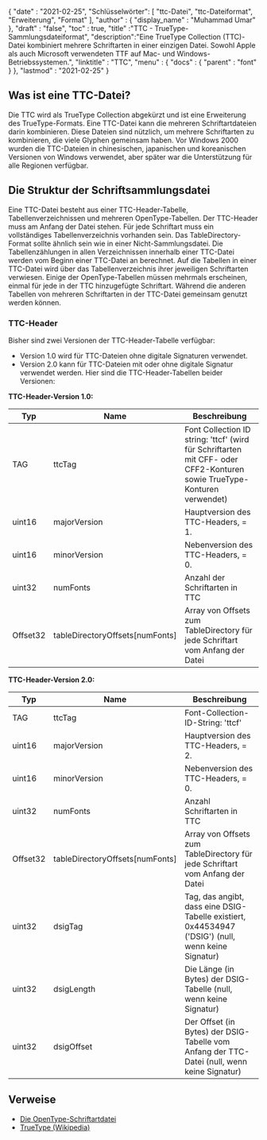 {
  "date" : "2021-02-25",
"Schlüsselwörter": [ "ttc-Datei", "ttc-Dateiformat", "Erweiterung", "Format" ],
  "author" : {
    "display_name" : "Muhammad Umar"
},
  "draft" : "false",
  "toc" : true,
  "title" :"TTC - TrueType-Sammlungsdateiformat",
  "description":"Eine TrueType Collection (TTC)-Datei kombiniert mehrere Schriftarten in einer einzigen Datei. Sowohl Apple als auch Microsoft verwendeten TTF auf Mac- und Windows-Betriebssystemen.",
  "linktitle" : "TTC",
  "menu" : {
    "docs" : {
      "parent" : "font"
}
},
  "lastmod" : "2021-02-25"
}

## Was ist eine TTC-Datei?
Die TTC wird als TrueType Collection abgekürzt und ist eine Erweiterung des TrueType-Formats. Eine TTC-Datei kann die mehreren Schriftartdateien darin kombinieren. Diese Dateien sind nützlich, um mehrere Schriftarten zu kombinieren, die viele Glyphen gemeinsam haben. Vor Windows 2000 wurden die TTC-Dateien in chinesischen, japanischen und koreanischen Versionen von Windows verwendet, aber später war die Unterstützung für alle Regionen verfügbar.


## Die Struktur der Schriftsammlungsdatei
Eine TTC-Datei besteht aus einer TTC-Header-Tabelle, Tabellenverzeichnissen und mehreren OpenType-Tabellen. Der TTC-Header muss am Anfang der Datei stehen. Für jede Schriftart muss ein vollständiges Tabellenverzeichnis vorhanden sein. Das TableDirectory-Format sollte ähnlich sein wie in einer Nicht-Sammlungsdatei. Die Tabellenzählungen in allen Verzeichnissen innerhalb einer TTC-Datei werden vom Beginn einer TTC-Datei an berechnet.
Auf die Tabellen in einer TTC-Datei wird über das Tabellenverzeichnis ihrer jeweiligen Schriftarten verwiesen. Einige der OpenType-Tabellen müssen mehrmals erscheinen, einmal für jede in der TTC hinzugefügte Schriftart. Während die anderen Tabellen von mehreren Schriftarten in der TTC-Datei gemeinsam genutzt werden können.

### TTC-Header
Bisher sind zwei Versionen der TTC-Header-Tabelle verfügbar:
- Version 1.0 wird für TTC-Dateien ohne digitale Signaturen verwendet.
- Version 2.0 kann für TTC-Dateien mit oder ohne digitale Signatur verwendet werden.
Hier sind die TTC-Header-Tabellen beider Versionen:

**TTC-Header-Version 1.0:**

|Typ|Name|Beschreibung|
---|---|---|
|TAG|ttcTag|Font Collection ID string: 'ttcf' (wird für Schriftarten mit CFF- oder CFF2-Konturen sowie TrueType-Konturen verwendet)|
|uint16|majorVersion|Hauptversion des TTC-Headers, = 1.|
|uint16|minorVersion|Nebenversion des TTC-Headers, = 0.|
|uint32|numFonts|Anzahl der Schriftarten in TTC|
|Offset32|tableDirectoryOffsets[numFonts]|Array von Offsets zum TableDirectory für jede Schriftart vom Anfang der Datei|

**TTC-Header-Version 2.0:**

|Typ|Name|Beschreibung|
---|---|---|
|TAG|ttcTag |Font-Collection-ID-String: 'ttcf'|
|uint16| majorVersion |Hauptversion des TTC-Headers, = 2.|
|uint16| minorVersion |Nebenversion des TTC-Headers, = 0.|
|uint32| numFonts |Anzahl Schriftarten in TTC|
|Offset32| tableDirectoryOffsets[numFonts] |Array von Offsets zum TableDirectory für jede Schriftart vom Anfang der Datei|
|uint32| dsigTag |Tag, das angibt, dass eine DSIG-Tabelle existiert, 0x44534947 ('DSIG') (null, wenn keine Signatur)|
|uint32| dsigLength |Die Länge (in Bytes) der DSIG-Tabelle (null, wenn keine Signatur)|
|uint32| dsigOffset |Der Offset (in Bytes) der DSIG-Tabelle vom Anfang der TTC-Datei (null, wenn keine Signatur)|

## Verweise
* [Die OpenType-Schriftartdatei](https://learn.microsoft.com/en-us/typography/opentype/spec/otff)
* [TrueType (Wikipedia)](https://en.wikipedia.org/wiki/TrueType)

